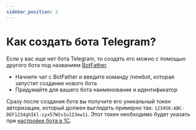 ```yaml
---
sidebar_position: 2
---
```


# Как создать бота Telegram?

Если у вас еще нет бота Telegram, то создать его можно с помощью другого бота под названием [BotFather](https://telegram.me/BotFather).

- Начните чат с BotFather и введите команду /newbot, которая запустит создание нового бота
- Придумайте для вашего бота наименование и идентификатор

Сразу после создания бота вы получите его уникальный токен авторизации, который должен выглядеть примерно так: <code>123456:ABC-DEF1234ghIkl-zyx57W2v1u123ew11</code>. Этот токен необходимо будет указать при [настройке бота в 1С](docs\structure\bot-settings.md).

